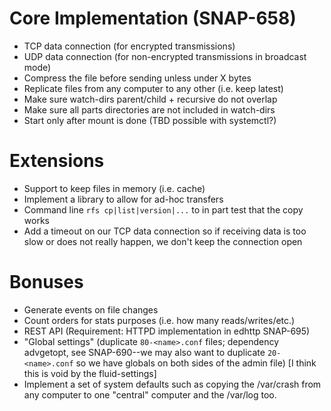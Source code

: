 
# Core Implementation (SNAP-658)

* TCP data connection (for encrypted transmissions)
* UDP data connection (for non-encrypted transmissions in broadcast mode)
* Compress the file before sending unless under X bytes
* Replicate files from any computer to any other (i.e. keep latest)
* Make sure watch-dirs parent/child + recursive do not overlap
* Make sure all parts directories are not included in watch-dirs
* Start only after mount is done (TBD possible with systemctl?)

# Extensions

* Support to keep files in memory (i.e. cache)
* Implement a library to allow for ad-hoc transfers
* Command line `rfs cp|list|version|...` to in part test that the copy works
* Add a timeout on our TCP data connection so if receiving data is too slow
  or does not really happen, we don't keep the connection open

# Bonuses

* Generate events on file changes
* Count orders for stats purposes (i.e. how many reads/writes/etc.)
* REST API (Requirement: HTTPD implementation in edhttp SNAP-695)
* "Global settings" (duplicate `80-<name>.conf` files; dependency advgetopt,
  see SNAP-690--we may also want to duplicate `20-<name>.conf` so we have
  globals on both sides of the admin file) [I think this is void by the
  fluid-settings]
* Implement a set of system defaults such as copying the /var/crash from any
  computer to one "central" computer and the /var/log too.

